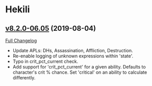 # Hekili

## [v8.2.0-06.05](https://github.com/Hekili/hekili/tree/v8.2.0-06.05) (2019-08-04)
[Full Changelog](https://github.com/Hekili/hekili/compare/v8.2.0-06.04...v8.2.0-06.05)

- Update APLs:  DHs, Assassination, Affliction, Destruction.  
- Re-enable logging of unknown expressions within 'state'.  
- Typo in crit\_pct\_current check.  
- Add support for 'crit\_pct\_current' for a given ability.  Defaults to character's crit % chance.  Set 'critical' on an ability to calculate differently.  
